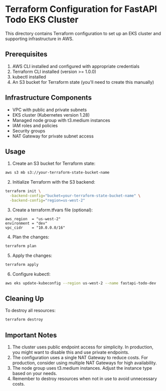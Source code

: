 # Terraform Configuration for FastAPI Todo EKS Cluster

This directory contains Terraform configuration to set up an EKS cluster and supporting infrastructure in AWS.

## Prerequisites

1. AWS CLI installed and configured with appropriate credentials
2. Terraform CLI installed (version >= 1.0.0)
3. kubectl installed
4. An S3 bucket for Terraform state (you'll need to create this manually)

## Infrastructure Components

- VPC with public and private subnets
- EKS cluster (Kubernetes version 1.28)
- Managed node group with t3.medium instances
- IAM roles and policies
- Security groups
- NAT Gateway for private subnet access

## Usage

1. Create an S3 bucket for Terraform state:
```bash
aws s3 mb s3://your-terraform-state-bucket-name
```

2. Initialize Terraform with the S3 backend:
```bash
terraform init \
  -backend-config="bucket=your-terraform-state-bucket-name" \
  -backend-config="region=us-west-2"
```

3. Create a terraform.tfvars file (optional):
```hcl
aws_region  = "us-west-2"
environment = "dev"
vpc_cidr    = "10.0.0.0/16"
```

4. Plan the changes:
```bash
terraform plan
```

5. Apply the changes:
```bash
terraform apply
```

6. Configure kubectl:
```bash
aws eks update-kubeconfig --region us-west-2 --name fastapi-todo-dev
```

## Cleaning Up

To destroy all resources:
```bash
terraform destroy
```

## Important Notes

1. The cluster uses public endpoint access for simplicity. In production, you might want to disable this and use private endpoints.
2. The configuration uses a single NAT Gateway to reduce costs. For production, consider using multiple NAT Gateways for high availability.
3. The node group uses t3.medium instances. Adjust the instance type based on your needs.
4. Remember to destroy resources when not in use to avoid unnecessary costs. 